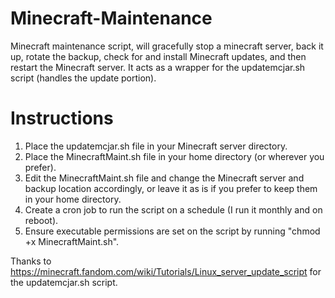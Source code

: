 # Minecraft-Maintenance
Minecraft maintenance script, will gracefully stop a minecraft server, back it up, rotate the backup, check for and install Minecraft updates, and then restart the Minecraft server. It acts as a wrapper for the updatemcjar.sh script (handles the update portion). 

# Instructions
1. Place the updatemcjar.sh file in your Minecraft server directory.
2. Place the MinecraftMaint.sh file in your home directory (or wherever you prefer).
3. Edit the MinecraftMaint.sh file and change the Minecraft server and backup location accordingly, or leave it as is if you prefer to keep them in your home directory.
4. Create a cron job to run the script on a schedule (I run it monthly and on reboot).
5. Ensure executable permissions are set on the script by running "chmod +x MinecraftMaint.sh". 

Thanks to https://minecraft.fandom.com/wiki/Tutorials/Linux_server_update_script for the updatemcjar.sh script.
